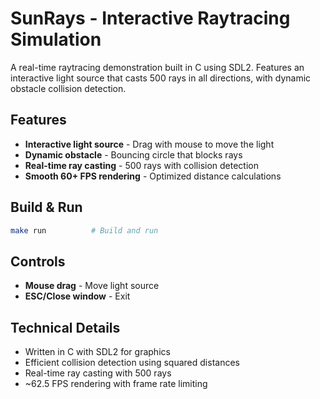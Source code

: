 # SunRays - Interactive Raytracing Simulation

A real-time raytracing demonstration built in C using SDL2. Features an interactive light source that casts 500 rays in all directions, with dynamic obstacle collision detection.

## Features

- **Interactive light source** - Drag with mouse to move the light
- **Dynamic obstacle** - Bouncing circle that blocks rays
- **Real-time ray casting** - 500 rays with collision detection
- **Smooth 60+ FPS rendering** - Optimized distance calculations

## Build & Run

```bash
make run          # Build and run
```

## Controls

- **Mouse drag** - Move light source
- **ESC/Close window** - Exit

## Technical Details

- Written in C with SDL2 for graphics
- Efficient collision detection using squared distances
- Real-time ray casting with 500 rays
- ~62.5 FPS rendering with frame rate limiting
